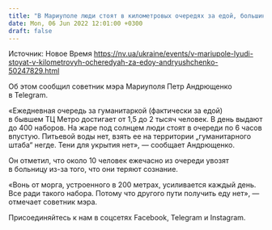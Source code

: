 ```yaml
---
title: "В Мариуполе люди стоят в километровых очередях за едой, большинство ее так и не получает — советник мэра"
date: Mon, 06 Jun 2022 12:01:00 +0300
draft: false
---
```

Источник: Новое Время https://nv.ua/ukraine/events/v-mariupole-lyudi-stoyat-v-kilometrovyh-ocheredyah-za-edoy-andryushchenko-50247829.html


Об этом сообщил советник мэра Мариуполя Петр Андрющенко в Telegram.

«Ежедневная очередь за гуманитаркой (фактически за едой) в бывшем ТЦ Метро достигает от 1,5 до 2 тысяч человек. В день выдают до 400 наборов. На жаре под солнцем люди стоят в очереди по 6 часов впустую. Питьевой воды нет, взять ее на территории „гуманитарного штаба“ негде. Тени для укрытия нет», — сообщает Андрющенко.

Он отметил, что около 10 человек ежечасно из очереди увозят в больницу из-за того, что они теряют сознание.

«Вонь от морга, устроенного в 200 метрах, усиливается каждый день. Все ради такого набора. Потому что другого пути получить еду нет», — отмечает советник мэра.

Присоединяйтесь к нам в соцсетях Facebook, Telegram и Instagram.
